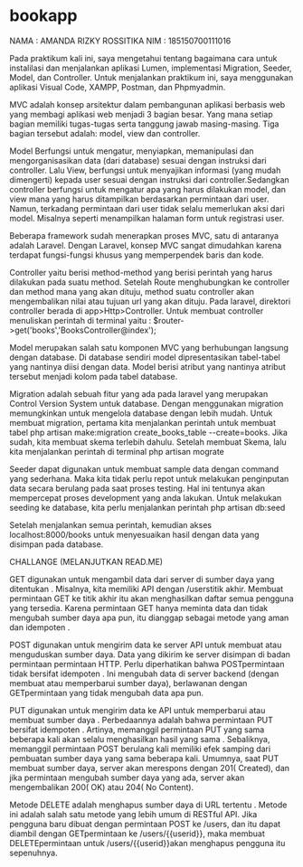 # bookapp
NAMA : AMANDA RIZKY ROSSITIKA
NIM : 185150700111016

Pada praktikum kali ini, saya mengetahui tentang bagaimana cara untuk instalilasi dan menjalankan aplikasi Lumen, implementasi Migration, Seeder, Model, dan Controller. Untuk menjalankan praktikum ini, saya menggunakan aplikasi Visual Code, XAMPP, Postman, dan Phpmyadmin. 

MVC adalah konsep arsitektur dalam pembangunan aplikasi berbasis web yang membagi aplikasi web menjadi 3 bagian besar. Yang mana setiap bagian memiliki tugas-tugas serta tanggung jawab masing-masing. Tiga bagian tersebut adalah: model, view dan controller.

Model Berfungsi untuk mengatur, menyiapkan, memanipulasi dan mengorganisasikan data (dari database) sesuai dengan instruksi dari controller. Lalu View, berfungsi untuk menyajikan informasi (yang mudah dimengerti) kepada user sesuai dengan instruksi dari controller.Sedangkan controller berfungsi untuk mengatur apa yang harus dilakukan model, dan view mana yang harus ditampilkan berdasarkan permintaan dari user. Namun, terkadang permintaan dari user tidak selalu memerlukan aksi dari model. Misalnya seperti menampilkan halaman form untuk registrasi user.

Beberapa framework sudah menerapkan proses MVC, satu di antaranya adalah Laravel. Dengan Laravel, konsep MVC sangat dimudahkan karena terdapat fungsi-fungsi khusus yang memperpendek baris dan kode.

Controller yaitu berisi method-method yang berisi perintah yang harus dilakukan pada suatu method. Setelah Route menghubungkan ke controller dan method mana yang akan dituju, method suatu controller akan mengembalikan nilai atau tujuan url yang akan dituju. Pada laravel, direktori controller berada di app>Http>Controller. 
Untuk membuat controller menuliskan perintah di terminal yaitu : $router->get('books','BooksController@index');

Model merupakan salah satu komponen MVC yang berhubungan langsung dengan database. Di database sendiri model dipresentasikan tabel-tabel yang nantinya diisi dengan data. Model berisi atribut yang nantinya atribut tersebut menjadi kolom pada tabel database. 

Migration adalah sebuah fitur yang ada pada laravel yang merupakan Control Version System untuk database. Dengan menggunakan migration memungkinkan untuk mengelola database dengan lebih mudah. 
Untuk membuat migration, pertama kita menjalankan perintah untuk membuat tabel php artisan make:migration create_books_table --create=books. Jika sudah, kita membuat skema terlebih dahulu. Setelah membuat Skema, lalu kita menjalankan perintah di terminal php artisan mograte

Seeder dapat digunakan untuk membuat sample data dengan command yang sederhana. Maka kita tidak perlu repot untuk melakukan penginputan data secara berulang pada saat proses testing. Hal ini tentunya akan mempercepat proses development yang anda lakukan. 
Untuk melakukan seeding ke database, kita perlu menjalankan perintah php artisan db:seed

Setelah menjalankan semua perintah, kemudian akses localhost:8000/books untuk menyesuaikan 
hasil dengan data yang disimpan pada database.

CHALLANGE (MELANJUTKAN READ.ME)

GET digunakan untuk mengambil data dari server di sumber daya yang ditentukan . Misalnya, kita memiliki API dengan /userstitik akhir. Membuat permintaan GET ke titik akhir itu akan menghasilkan daftar semua pengguna yang tersedia. Karena permintaan GET hanya meminta data dan tidak mengubah sumber daya apa pun, itu dianggap sebagai metode yang aman dan idempoten .

POST digunakan untuk mengirim data ke server API untuk membuat atau menguduskan sumber daya. Data yang dikirim ke server disimpan di badan permintaan permintaan HTTP. Perlu diperhatikan bahwa POSTpermintaan tidak bersifat idempoten . Ini mengubah data di server backend (dengan membuat atau memperbarui sumber daya), berlawanan dengan GETpermintaan yang tidak mengubah data apa pun. 

PUT digunakan untuk mengirim data ke API untuk memperbarui atau membuat sumber daya . Perbedaannya adalah bahwa permintaan PUT bersifat idempoten . Artinya, memanggil permintaan PUT yang sama beberapa kali akan selalu menghasilkan hasil yang sama . Sebaliknya, memanggil permintaan POST berulang kali memiliki efek samping dari pembuatan sumber daya yang sama beberapa kali. Umumnya, saat PUT membuat sumber daya, server akan merespons dengan 201( Created), dan jika permintaan mengubah sumber daya yang ada, server akan mengembalikan 200( OK) atau 204( No Content).

Metode DELETE adalah menghapus sumber daya di URL tertentu . Metode ini adalah salah satu metode yang lebih umum di RESTful API. Jika pengguna baru dibuat dengan permintaan POST ke /users, dan itu dapat diambil dengan GETpermintaan ke /users/{{userid}}, maka membuat DELETEpermintaan untuk /users/{{userid}}akan menghapus pengguna itu sepenuhnya.



